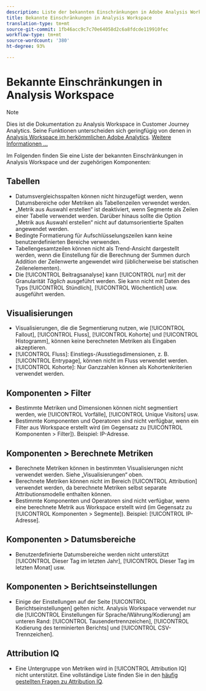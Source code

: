 ```yaml
---
description: Liste der bekannten Einschränkungen in Adobe Analysis Workspace und der zugehörigen Komponenten
title: Bekannte Einschränkungen in Analysis Workspace
translation-type: tm+mt
source-git-commit: 1fb46acc9c7c70e64058d2c6a8fdcde119910fec
workflow-type: tm+mt
source-wordcount: '380'
ht-degree: 93%

---
```



# Bekannte Einschränkungen in Analysis Workspace

>[!NOTE]
>
>Dies ist die Dokumentation zu Analysis Workspace in Customer Journey Analytics. Seine Funktionen unterscheiden sich geringfügig von denen in [Analysis Workspace im herkömmlichen Adobe Analytics](https://docs.adobe.com/content/help/de-DE/analytics/analyze/analysis-workspace/home.html). [Weitere Informationen ...](/help/getting-started/cja-aa.md)

Im Folgenden finden Sie eine Liste der bekannten Einschränkungen in Analysis Workspace und der zugehörigen Komponenten:

## Tabellen

* Datumsvergleichsspalten können nicht hinzugefügt werden, wenn Datumsbereiche oder Metriken als Tabellenzeilen verwendet werden.
* „Metrik aus Auswahl erstellen“ ist deaktiviert, wenn Segmente als Zeilen einer Tabelle verwendet werden. Darüber hinaus sollte die Option „Metrik aus Auswahl erstellen“ nicht auf datumsorientierte Spalten angewendet werden.
* Bedingte Formatierung für Aufschlüsselungszeilen kann keine benutzerdefinierten Bereiche verwenden.
* Tabellengesamtzeilen können nicht als Trend-Ansicht dargestellt werden, wenn die Einstellung für die Berechnung der Summen durch Addition der Zeilenwerte angewendet wird (üblicherweise bei statischen Zeilenelementen).
* Die [!UICONTROL Beitragsanalyse] kann [!UICONTROL nur] mit der Granularität _Täglich_ ausgeführt werden. Sie kann nicht mit Daten des Typs [!UICONTROL Stündlich], [!UICONTROL Wöchentlich] usw. ausgeführt werden.

## Visualisierungen

* Visualisierungen, die die Segmentierung nutzen, wie [!UICONTROL Fallout], [!UICONTROL Fluss], [!UICONTROL Kohorte] und [!UICONTROL Histogramm], können keine berechneten Metriken als Eingaben akzeptieren.
* [!UICONTROL Fluss]: Einstiegs-/Ausstiegsdimensionen, z. B. [!UICONTROL Entrypage], können nicht im Fluss verwendet werden.
* [!UICONTROL Kohorte]: Nur Ganzzahlen können als Kohortenkriterien verwendet werden.

<!--## Panels

* Segment Comparison: The [!UICONTROL Everyone Else] segment does not get created if a segment template is used in the initial drop zone.<-->

## Komponenten > Filter

* Bestimmte Metriken und Dimensionen können nicht segmentiert werden, wie [!UICONTROL Vorfälle], [!UICONTROL Unique Visitors] usw.
* Bestimmte Komponenten und Operatoren sind nicht verfügbar, wenn ein Filter aus Workspace erstellt wird (im Gegensatz zu [!UICONTROL Komponenten > Filter]). Beispiel: IP-Adresse.

## Komponenten > Berechnete Metriken

* Berechnete Metriken können in bestimmten Visualisierungen nicht verwendet werden. Siehe „Visualisierungen“ oben.
* Berechnete Metriken können nicht im Bereich [!UICONTROL Attribution] verwendet werden, da berechnete Metriken selbst separate Attributionsmodelle enthalten können.
* Bestimmte Komponenten und Operatoren sind nicht verfügbar, wenn eine berechnete Metrik aus Workspace erstellt wird (im Gegensatz zu [!UICONTROL Komponenten > Segmente]). Beispiel: [!UICONTROL IP-Adresse].

## Komponenten > Datumsbereiche

* Benutzerdefinierte Datumsbereiche werden nicht unterstützt [!UICONTROL Dieser Tag im letzten Jahr], [!UICONTROL Dieser Tag im letzten Monat] usw.

## Komponenten > Berichtseinstellungen

* Einige der Einstellungen auf der Seite [!UICONTROL Berichtseinstellungen] gelten nicht. Analysis Workspace verwendet nur die [!UICONTROL Einstellungen für Sprache/Währung/Kodierung] am unteren Rand: [!UICONTROL Tausendertrennzeichen], [!UICONTROL Kodierung des terminierten Berichts] und [!UICONTROL CSV-Trennzeichen].

## Attribution IQ

* Eine Untergruppe von Metriken wird in [!UICONTROL Attribution IQ] nicht unterstützt. Eine vollständige Liste finden Sie in den [häufig gestellten Fragen zu Attribution IQ](../attribution/faq.md).

